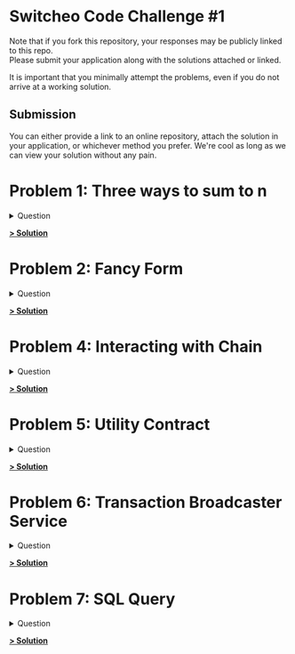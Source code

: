 # Switcheo Code Challenge #1 #

Note that if you fork this repository, your responses may be publicly linked to this repo.  
Please submit your application along with the solutions attached or linked.   

It is important that you minimally attempt the problems, even if you do not arrive at a working solution.

## Submission ##
You can either provide a link to an online repository, attach the solution in your application, or whichever method you prefer.
We're cool as long as we can view your solution without any pain.


# Problem 1: Three ways to sum to n
<details><summary>Question</summary>

⏰ Duration: You should not spend more than **2 hours** on this problem.

# Task

Provide 3 unique implementations of the following function.

**Input**: `n` - any integer 

*Assuming this input will always produce a result lesser than `Number.MAX_SAFE_INTEGER`*.

**Output**: `return` - summation to `n`, i.e. `sum_to_n(5) === 1 + 2 + 3 + 4 + 5 === 15`.

```jsx
var sum_to_n_a = function(n) {
    // your code here
};

var sum_to_n_b = function(n) {
    // your code here
};

var sum_to_n_c = function(n) {
    // your code here
};
```
</details>

**[> Solution](src/problem1/)**


# Problem 2: Fancy Form
<details><summary>Question</summary>

⏰ Duration: You should not spend more than **16 hours** on this problem.

# Task

Create a transaction form based on the template provided in this folder.

*You may use any third party plugin, library, and/or framework for this problem.*

1. You may add input validation/error messages to make the form interactive.
2. Your submission will be rated on its usage intuitiveness and visual attractiveness.
3. Show us your frontend development and design skills, feel free to totally disregard the provided files for this problem.

Please submit your solution using the files provided in the skeletal repo, including any additional files your solution may use.
</details>

**[> Solution](src/problem2/)**


# Problem 4: Interacting with Chain
<details><summary>Question</summary>

⏰ Duration: You should not spend more than **8 hours** on this problem.
<br/>
⚠️ **TypeScript Only** - you are to complete this problem using TypeScript.

# Task

Implement a script to retrieve the specified holders of [$SWTH token](https://bscscan.com/token/0x250b211ee44459dad5cd3bca803dd6a7ecb5d46c) on the [Binance Smart Chain](https://coinmarketcap.com/alexandria/article/what-is-binance-smart-chain) network.

BSC Block Explorer: [https://bscscan.com/](https://bscscan.com/)

$SWTH Token Contract: `0xc0ecb8499d8da2771abcbf4091db7f65158f1468`

Addresses to look up:

```bash
0xb5d4f343412dc8efb6ff599d790074d0f1e8d430
0x0020c5222a24e4a96b720c06b803fb8d34adc0af
0xd1d8b2aae2ebb2acf013b803bc3c24ca1303a392
```

How your script will be tested:

```bash
ts-node ./retrieve-holders.ts
```

## Expected Output:

The output should be organized as one `address amount` per line. 

*Note, **a**s this is live production contract, the amount you retrieve will be different from the sample below.*

```
0xb5d4f343412dc8efb6ff599d790074d0f1e8d430 99,888,874.62734227
0x0020c5222a24e4a96b720c06b803fb8d34adc0af 7,970,573.69197209
0xd1d8b2aae2ebb2acf013b803bc3c24ca1303a392 2,894,918.96152958
…
```


💡 **Hint**: You may need to use the NPM module [ethers.js](https://docs.ethers.io/v5/) to complete this task.


<br /><br />


# Phil's Notes

### The addresses provided have zero balance

I've use the following addresses instead because it didn't make sense to test all zeroes. 
https://bscscan.com/token/0x250b211ee44459dad5cd3bca803dd6a7ecb5d46c#balances

```bash
0x9f264339157e0b44fbc2e56f16de68b23ef2efb3
0xdffd77664ed6e57bb3b5846d5b3e96466413fb6f
0xee0be17d50632dd13d5d2233b74392291188293e
```


How to test: 
```bash
npm install 
npm test 

# Alternatively, install typescript and ts-node globally
# npm install -g typescript
# npm install -g ts-node
# ts-node retrieve-holders.ts

```
</details>

**[> Solution](src/problem4/)**


# Problem 5: Utility Contract
<details><summary>Question</summary>

⏰ Duration: You should not spend more than **12 hours** on this problem.
<br />

⚠️ **Solidity Only** - you are to complete this problem using Solidity.

# Task

Deploy a utility EVM contract with a function to retrieve all token balances given a wallet address and the token contract addresses.

How your contract will be tested:

`./test.js`

```jsx
const { ethers } = require("ethers");

const ADDR = "…";   // your contract address
const ABI = […];    // your contract ABI

const ADDRESS = "…"; // some wallet address with token balance
const TOKENS = [    // token contract addresses
	"…",
	"…",
];

// you can use your own RPC provider url (no need to deploy to mainnet)
const provider = ethers.providers.getDefaultProvider();

const test = async () => {
	const contract = new ethers.Contract(ADDR, ABI, provider);

  const balances = await contract.getBalances(ADDRESS, tokens);
	
	return balances;
};

test().then(console.log);
```

## Expected Output:

The output should be organized as one `token amount` per object. 

```bash
[
  {
    token: "0x123d475e13aa54a43a7421d94caa4459da021c77",
    balance: "9988887462734227" // its okay if this is typed ethers.BigNumber
  },
  {
    token: "0x55f6823de9642f47e80ed4845a55aa8430cb4ec6",
    balance: "899998285714286"
  },
  …
]
```


💡 **Hint**: You may need to use the NPM module [truffle](https://www.trufflesuite.com/docs/truffle/overview) to complete this task.
</details>

**[> Solution](src/problem5/)**


# Problem 6: Transaction Broadcaster Service
<details><summary>Question</summary>

⏰ Duration: You should not spend more than **6 hours** on this problem.

# Task

This is a system design question. Describe in detail (~500-1000 words) the specifications on how you would design a transaction broadcaster service. You may additionally attach a drawings/diagrams/illustrations if you wish.

1. There is an internal api that is used by our services. 
It returns HTTP `200`, or HTTP `400`-`500` .
    
    ```jsx
    POST /broadcast_transaction 
    
    {"message_type": "add_weight(address _addr, uint256 _weight)", "data": "0xd71363280000000000000000000000005eb715d601c2f27f83cb554b6b36e047822fb70a00000000000000000000000000000000000000000000000000000000000000fa"}
    ```
    
2. Using the post request parameters, the broadcaster service signs the `data` and the output returns a `signed transaction`. Next, it broadcasts the `signed transaction` to an evm-compatible blockchain network.
    1. A broadcasted transaction might fail and if it fails, it should be retried automatically.
    2. To broadcast a signed transaction, you make a RPC request to a blockchain node. 
        1. 1% of the time, it does not respond earlier than 30 seconds. 
        2. 95% of the time it responds with a success code within 20-30 seconds. 
        3. The rest of the time it returns a failure code.
    3. There should also be a page that shows the list of transactions that passed or failed.

Additional Requirements

1. If `POST /broadcast_transction` returns HTTP `200 OK`, it is assumed that the transaction will eventually be broadcasted successfully. If the broadcaster service restarts unexpectedly, it should still fulfil them.
2. An admin is able to, at any point in time, retry a failed broadcast.
</details>

**[> Solution](src/problem6/)**


# Problem 7: SQL Query
<details><summary>Question</summary>

⏰ Duration: You should not spend more than **3 hours** on this problem.

# Task

Tables:

balances

| id | address | denom | amount | block_height |
| --- | --- | --- | --- | --- |
| 1 | 0xabab.. | usdc | 50000000000000 | 733755 |
| 2 | 0x99cc.. | swth | -20000000 | 733757 |
| 3 | 0xabab.. | usdc | -50000000000 | 733855 |
| ... | ... | ... | ... | ... |

Each row in the balance table records the balance change. e.g. if address `0x99cc..` account is being deducted by `20000000swth`, it will be represented as row id=2. 

A denom is akin to currency.

trades

| id | address | denom | amount | block_height |
| --- | --- | --- | --- | --- |
| 1 | 0xabab.. | swth | 400000000000 | 733756 |
| 2 | 0x99cc.. | usdc | 3500000000000 | 733757 |
| 3 | 0x67f3.. | swth | 72000000000000 | 733758 |
| ... | ... | ... | ... | ... |

Each row in the trades table records the trade information. e.g. if address `0x99cc..` made a trade of `3500000000000usdc`, it will be represented as row id=2.

Write an sql query that returns the the list of addresses which has recently made a trade, and wallet has at least $500 (total balance) in it.

Constraints:

1. Recently made a trade means block_height strictly greater than 730000.
2. There is a total of 3 denoms. 
    1. usdc is worth $0.000001
    2. swth is worth $0.00000005
    3. tmz is worth $0.003
3. Note that the usd values of the denoms changes frequently and we want to compute the usd value of the wallet on the fly without storing them into a table.

Note:

1. You are recommended to use PostgreSQL because that is what we are using. However, feel free to use a language you are more familiar with.
</details>

**[> Solution](src/problem7/)**
